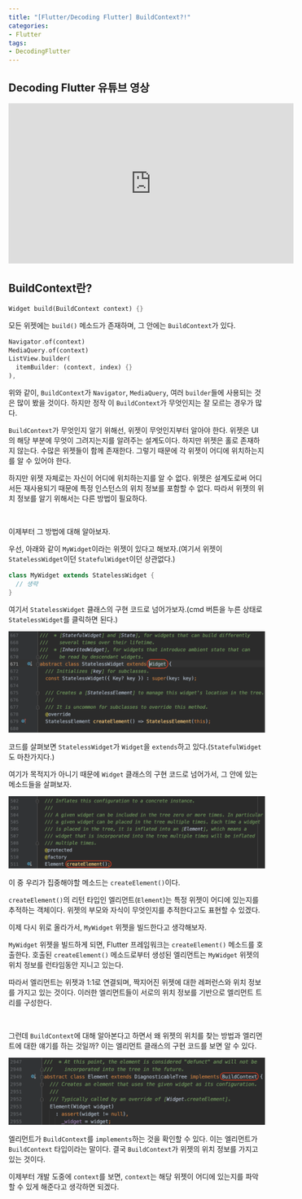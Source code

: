 ```yaml
---
title: "[Flutter/Decoding Flutter] BuildContext?!"
categories:
- Flutter
tags:
- DecodingFlutter
---
```


## Decoding Flutter 유튜브 영상

<iframe width="560" height="315" src="https://www.youtube.com/embed/rIaaH87z1-g?cc_load_policy=1" frameborder="0" allowfullscreen></iframe>

<br>

## BuildContext란?

``` dart
Widget build(BuildContext context) {}
```

모든 위젯에는 `build()` 메소드가 존재하며, 그 안에는 `BuildContext`가 있다.

``` dart
Navigator.of(context)
MediaQuery.of(context)
ListView.builder(
  itemBuilder: (context, index) {}
),
```

위와 같이, `BuildContext`가 `Navigator`, `MediaQuery`, 여러 `builder`들에 사용되는 것은 많이 봤을 것이다. 하지만 정작 이 `BuildContext`가 무엇인지는 잘 모르는 경우가 많다.

`BuildContext`가 무엇인지 알기 위해선, 위젯이 무엇인지부터 알아야 한다. 위젯은 UI의 해당 부분에 무엇이 그려지는지를 알려주는 설계도이다. 하지만 위젯은 홀로 존재하지 않는다. 수많은 위젯들이 함께 존재한다. 그렇기 때문에 각 위젯이 어디에 위치하는지를 알 수 있어야 한다.

하지만 위젯 자체로는 자신이 어디에 위치하는지를 알 수 없다. 위젯은 설계도로써 어디서든 재사용되기 때문에 특정 인스턴스의 위치 정보를 포함할 수 없다. 따라서 위젯의 위치 정보를 알기 위해서는 다른 방법이 필요하다.

<br>

이제부터 그 방법에 대해 알아보자.

우선, 아래와 같이 `MyWidget`이라는 위젯이 있다고 해보자.(여기서 위젯이 `StatelessWidget`이던 `StatefulWidget`이던 상관없다.)

``` dart
class MyWidget extends StatelessWidget {
  // 생략
}
```

여기서 `StatelessWidget` 클래스의 구현 코드로 넘어가보자.(cmd 버튼을 누른 상태로 `StatelessWidget`를 클릭하면 된다.)

![](/assets/flutter/DecodingFlutter/BuildContext/Example1.png)

코드를 살펴보면 `StatelessWidget`가 `Widget`을 `extends`하고 있다.(`StatefulWidget`도 마찬가지다.)

여기가 목적지가 아니기 때문에 `Widget` 클래스의 구현 코드로 넘어가서, 그 안에 있는 메소드들을 살펴보자.

![](/assets/flutter/DecodingFlutter/BuildContext/Example2.png)

이 중 우리가 집중해야할 메소드는 `createElement()`이다.

`createElement()`의 리턴 타입인 엘리먼트(`Element`)는 특정 위젯이 어디에 있는지를 추적하는 객체이다. 위젯의 부모와 자식이 무엇인지를 추적한다고도 표현할 수 있겠다.

이제 다시 위로 올라가서, `MyWidget` 위젯을 빌드한다고 생각해보자.

`MyWidget` 위젯을 빌드하게 되면, Flutter 프레임워크는 `createElement()` 메소드를 호출한다. 호출된 `createElement()` 메소드로부터 생성된 엘리먼트는 `MyWidget` 위젯의 위치 정보를 런타임동안 지니고 있는다.

따라서 엘리먼트는 위젯과 1:1로 연결되며, 짝지어진 위젯에 대한 레퍼런스와 위치 정보를 가지고 있는 것이다. 이러한 엘리먼트들이 서로의 위치 정보를 기반으로 엘리먼트 트리를 구성한다.

<br>

그런데 `BuildContext`에 대해 알아본다고 하면서 왜 위젯의 위치를 찾는 방법과 엘리먼트에 대한 얘기를 하는 것일까? 이는 엘리먼트 클래스의 구현 코드를 보면 알 수 있다.

![](/assets/flutter/DecodingFlutter/BuildContext/Example3.png)

엘리먼트가 `BuildContext`를 `implements`하는 것을 확인할 수 있다. 이는 엘리먼트가 `BuildContext` 타입이라는 말이다. 결국 `BuildContext`가 위젯의 위치 정보를 가지고 있는 것이다.

이제부터 개발 도중에 `context`를 보면, `context`는 해당 위젯이 어디에 있는지를 파악할 수 있게 해준다고 생각하면 되겠다.

